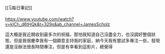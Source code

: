 [[🗓️每日筆記]]

https://www.youtube.com/watch?v=kICh_d6tHQk&t=329s&ab_channel=JamesScholz

這大概是我近期收到最多次的祝福，那怕我知道自己沒盡全力，也沒調好整個狀態，但是我很慶幸我有一個願意支持我的家庭，納今天我有嘗試多專注一些，發現還是沒辦法很長時間專注，但是有幸看到這影片，總覺得